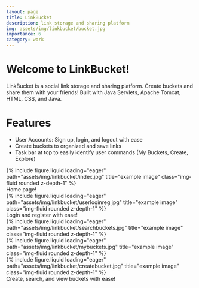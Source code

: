 ```yaml
---
layout: page
title: LinkBucket
description: link storage and sharing platform
img: assets/img/linkbucket/bucket.jpg
importance: 6
category: work
---
```


# Welcome to LinkBucket!

LinkBucket is a social link storage and sharing platform. Create buckets and share them with your friends! Built with Java Servlets, Apache Tomcat, HTML, CSS, and Java.

# Features

- User Accounts: Sign up, login, and logout with ease
- Create buckets to organized and save links
- Task bar at top to easily identify user commands (My Buckets, Create, Explore)

<div class="row">
    <div class="col-sm mt-3 mt-md-0">
        {% include figure.liquid loading="eager" path="assets/img/linkbucket/index.jpg" title="example image" class="img-fluid rounded z-depth-1" %}
    </div>
</div>
<div class="caption">
    Home page!
</div>
<div class="row">
    <div class="col-sm mt-3 mt-md-0">
        {% include figure.liquid loading="eager" path="assets/img/linkbucket/userloginreg.jpg" title="example image" class="img-fluid rounded z-depth-1" %}
    </div>
</div>
<div class="caption">
    Login and register with ease!
</div>

<div class="row">
    <div class="col-sm mt-3 mt-md-0">
        {% include figure.liquid loading="eager" path="assets/img/linkbucket/searchbuckets.jpg" title="example image" class="img-fluid rounded z-depth-1" %}
    </div>
    <div class="col-sm mt-3 mt-md-0">
        {% include figure.liquid loading="eager" path="assets/img/linkbucket/mybuckets.jpg" title="example image" class="img-fluid rounded z-depth-1" %}
    </div>
    <div class="col-sm mt-3 mt-md-0">
        {% include figure.liquid loading="eager" path="assets/img/linkbucket/createbucket.jpg" title="example image" class="img-fluid rounded z-depth-1" %}
    </div>
</div>
<div class="caption">
    Create, search, and view buckets with ease!
</div>
